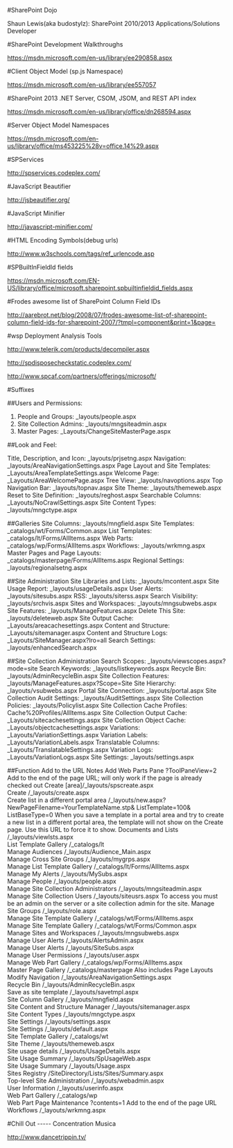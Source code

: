 ﻿#SharePoint Dojo

Shaun Lewis(aka budostylz): SharePoint 2010/2013 Applications/Solutions  Developer

#SharePoint Development Walkthroughs

https://msdn.microsoft.com/en-us/library/ee290858.aspx

#Client Object Model (sp.js Namespace)

https://msdn.microsoft.com/en-us/library/ee557057

#SharePoint 2013 .NET Server, CSOM, JSOM, and REST API index

https://msdn.microsoft.com/en-us/library/office/dn268594.aspx

#Server Object Model Namespaces

https://msdn.microsoft.com/en-us/library/office/ms453225%28v=office.14%29.aspx

#SPServices

http://spservices.codeplex.com/

#JavaScript Beautifier

http://jsbeautifier.org/

#JavaScript Minifier

http://javascript-minifier.com/

#HTML Encoding Symbols(debug urls)

http://www.w3schools.com/tags/ref_urlencode.asp

#SPBuiltInFieldId fields

https://msdn.microsoft.com/EN-US/library/office/microsoft.sharepoint.spbuiltinfieldid_fields.aspx

#Frodes awesome list of SharePoint Column Field IDs

http://aarebrot.net/blog/2008/07/frodes-awesome-list-of-sharepoint-column-field-ids-for-sharepoint-2007/?tmpl=component&print=1&page=

#wsp Deployment Analysis Tools

http://www.telerik.com/products/decompiler.aspx

http://spdisposecheckstatic.codeplex.com/

http://www.spcaf.com/partners/offerings/microsoft/

#Suffixes

##Users and Permissions:

  1. People and Groups: _layouts/people.aspx
  2. Site Collection Admins: _layouts/mngsiteadmin.aspx 
  3. Master Pages: _Layouts/ChangeSiteMasterPage.aspx 
  
##Look and Feel:

  Title, Description, and Icon: _layouts/prjsetng.aspx 
  Navigation: _layouts/AreaNavigationSettings.aspx 
  Page Layout and Site Templates: _Layouts/AreaTemplateSettings.aspx 
  Welcome Page: _Layouts/AreaWelcomePage.aspx 
  Tree View: _layouts/navoptions.aspx 
  Top Navigation Bar: _layouts/topnav.aspx 
  Site Theme: _layouts/themeweb.aspx 
  Reset to Site Definition: _layouts/reghost.aspx 
  Searchable Columns: _Layouts/NoCrawlSettings.aspx 
  Site Content Types: _layouts/mngctype.aspx 
  
##Galleries 
Site Columns: _layouts/mngfield.aspx 
Site Templates: _catalogs/wt/Forms/Common.aspx 
List Templates: _catalogs/lt/Forms/AllItems.aspx 
Web Parts: _catalogs/wp/Forms/AllItems.aspx 
Workflows: _layouts/wrkmng.aspx 
Master Pages and Page Layouts: _catalogs/masterpage/Forms/AllItems.aspx 
Regional Settings: _layouts/regionalsetng.aspx 
  
##Site Administration 
Site Libraries and Lists: _layouts/mcontent.aspx 
Site Usage Report: _layouts/usageDetails.aspx 
User Alerts: _layouts/sitesubs.aspx 
RSS: _layouts/siterss.aspx 
Search Visibility: _layouts/srchvis.aspx 
Sites and Workspaces: _layouts/mngsubwebs.aspx 
Site Features: _layouts/ManageFeatures.aspx 
Delete This Site: _layouts/deleteweb.aspx 
Site Output Cache: _Layouts/areacachesettings.aspx 
Content and Structure: _Layouts/sitemanager.aspx 
Content and Structure Logs: _Layouts/SiteManager.aspx?lro=all 
Search Settings: _layouts/enhancedSearch.aspx 
  
##Site Collection Administration 
Search Scopes: _layouts/viewscopes.aspx?mode=site 
Search Keywords: _layouts/listkeywords.aspx 
Recycle Bin: _layouts/AdminRecycleBin.aspx 
Site Collection Features: _layouts/ManageFeatures.aspx?Scope=Site 
Site Hierarchy: _layouts/vsubwebs.aspx 
Portal Site Connection: _layouts/portal.aspx 
Site Collection Audit Settings: _layouts/AuditSettings.aspx 
Site Collection Policies: _layouts/Policylist.aspx 
Site Collection Cache Profiles: Cache%20Profiles/AllItems.aspx 
Site Collection Output Cache: _Layouts/sitecachesettings.aspx 
Site Collection Object Cache: _Layouts/objectcachesettings.aspx 
Variations: _Layouts/VariationSettings.aspx 
Variation Labels: _Layouts/VariationLabels.aspx 
Translatable Columns: _Layouts/TranslatableSettings.aspx 
Variation Logs: _Layouts/VariationLogs.aspx 
Site Settings: _layouts/settings.aspx 
  
##Function Add to the URL Notes 
Add Web Parts Pane ?ToolPaneView=2 Add to the end of the page URL; will only
work if the page is already checked out 
Create [area]/_layouts/spscreate.aspx   
Create /_layouts/create.aspx   
Create list in a different portal area /_layouts/new.aspx?
NewPageFilename=YourTemplateName.stp&
ListTemplate=100&
ListBaseType=0 When you save a template in a portal area and try to create a
new list in a different portal area, the template will not show on the
Create page. Use this URL to force it to show. 
Documents and Lists /_layouts/viewlsts.aspx   
List Template Gallery /_catalogs/lt   
Manage Audiences /_layouts/Audience_Main.aspx   
Manage Cross Site Groups /_layouts/mygrps.aspx   
Manage List Template Gallery /_catalogs/lt/Forms/AllItems.aspx   
Manage My Alerts /_layouts/MySubs.aspx   
Manage People /_layouts/people.aspx   
Manage Site Collection Administrators /_layouts/mngsiteadmin.aspx   
Manage Site Collection Users /_layouts/siteusrs.aspx To access you must be
an admin on the server or a site collection admin for the site. 
Manage Site Groups /_layouts/role.aspx   
Manage Site Template Gallery /_catalogs/wt/Forms/AllItems.aspx   
Manage Site Template Gallery /_catalogs/wt/Forms/Common.aspx   
Manage Sites and Workspaces /_layouts/mngsubwebs.aspx   
Manage User Alerts /_layouts/AlertsAdmin.aspx   
Manage User Alerts /_layouts/SiteSubs.aspx   
Manage User Permissions /_layouts/user.aspx   
Manage Web Part Gallery /_catalogs/wp/Forms/AllItems.aspx   
Master Page Gallery /_catalogs/masterpage Also includes Page Layouts 
Modify Navigation /_layouts/AreaNavigationSettings.aspx   
Recycle Bin /_layouts/AdminRecycleBin.aspx   
Save as site template /_layouts/savetmpl.aspx   
Site Column Gallery /_layouts/mngfield.aspx   
Site Content and Structure Manager /_layouts/sitemanager.aspx   
Site Content Types /_layouts/mngctype.aspx   
Site Settings /_layouts/settings.aspx   
Site Settings /_layouts/default.aspx   
Site Template Gallery /_catalogs/wt   
Site Theme /_layouts/themeweb.aspx   
Site usage details /_layouts/UsageDetails.aspx   
Site Usage Summary /_layouts/SpUsageWeb.aspx   
Site Usage Summary /_layouts/Usage.aspx   
Sites Registry /SiteDirectory/Lists/Sites/Summary.aspx   
Top-level Site Administration /_layouts/webadmin.aspx   
User Information /_layouts/userinfo.aspx   
Web Part Gallery /_catalogs/wp   
Web Part Page Maintenance ?contents=1 Add to the end of the page URL 
Workflows /_layouts/wrkmng.aspx   


#Chill Out ----- Concentration Musica

http://www.dancetrippin.tv/
